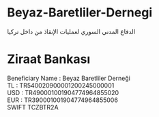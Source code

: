 # Beyaz-Baretliler-Dernegi

الدفاع المدني السوري لعمليات الإنقاذ من داخل تركيا

# Ziraat Bankası

Beneficiary Name  : Beyaz Baretliler Derneği                                                            
TL :  TR540020900001200245000001                                                                                                            
USD : TR490001001904774964855020                                                                                                  
EUR : TR390001001904774964855006                                                                                    
SWIFT  TCZBTR2A                                                                        
